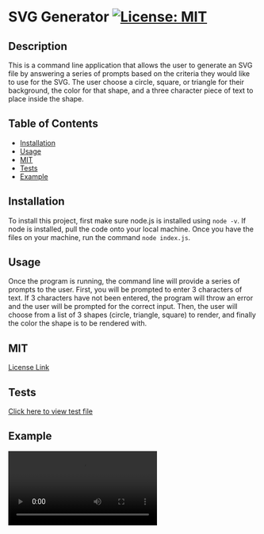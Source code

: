 # SVG Generator <a name="svg generator"></a> [![License: MIT](https://img.shields.io/badge/License-MIT-yellow.svg)](https://opensource.org/licenses/MIT)

## Description

This is a command line application that allows the user to generate an SVG file by answering a series of prompts based on the criteria they would like to use for the SVG. The user choose a circle, square, or triangle for their background, the color for that shape, and a three character piece of text to place inside the shape.

## Table of Contents

- [Installation](#installation)
- [Usage](#usage)
- [MIT](#mit)
- [Tests](#tests)
- [Example](#example)

## Installation

To install this project, first make sure node.js is installed using `node -v`. If node is installed, pull the code onto your local machine. Once you have the files on your machine, run the command `node index.js`.

## Usage

Once the program is running, the command line will provide a series of prompts to the user. First, you will be prompted to enter 3 characters of text. If 3 characters have not been entered, the program will throw an error and the user will be prompted for the correct input. Then, the user will choose from a list of 3 shapes (circle, triangle, square) to render, and finally the color the shape is to be rendered with.

## MIT

[License Link](https://opensource.org/licenses/MIT)

## Tests

[Click here to view test file](./lib/shapes.test.js)

## Example

![App walkthrough video](./examples/SVG_Generator_Walkthrough.mp4)

